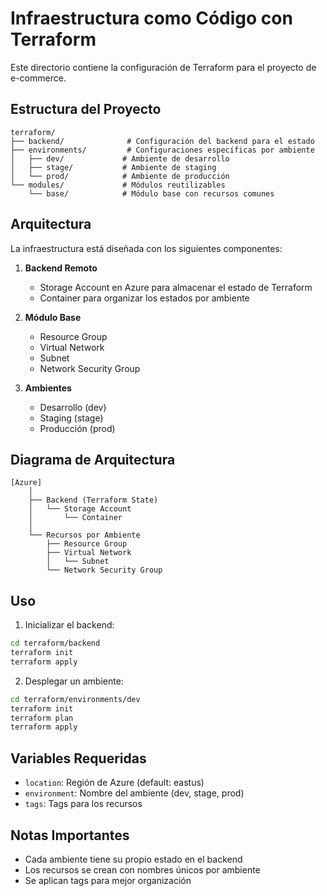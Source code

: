 # Infraestructura como Código con Terraform

Este directorio contiene la configuración de Terraform para el proyecto de e-commerce.

## Estructura del Proyecto

```
terraform/
├── backend/              # Configuración del backend para el estado
├── environments/         # Configuraciones específicas por ambiente
│   ├── dev/             # Ambiente de desarrollo
│   ├── stage/           # Ambiente de staging
│   └── prod/            # Ambiente de producción
└── modules/             # Módulos reutilizables
    └── base/            # Módulo base con recursos comunes
```

## Arquitectura

La infraestructura está diseñada con los siguientes componentes:

1. **Backend Remoto**
   - Storage Account en Azure para almacenar el estado de Terraform
   - Container para organizar los estados por ambiente

2. **Módulo Base**
   - Resource Group
   - Virtual Network
   - Subnet
   - Network Security Group

3. **Ambientes**
   - Desarrollo (dev)
   - Staging (stage)
   - Producción (prod)

## Diagrama de Arquitectura

```
[Azure]
    │
    ├── Backend (Terraform State)
    │   └── Storage Account
    │       └── Container
    │
    └── Recursos por Ambiente
        ├── Resource Group
        ├── Virtual Network
        │   └── Subnet
        └── Network Security Group
```

## Uso

1. Inicializar el backend:
```bash
cd terraform/backend
terraform init
terraform apply
```

2. Desplegar un ambiente:
```bash
cd terraform/environments/dev
terraform init
terraform plan
terraform apply
```

## Variables Requeridas

- `location`: Región de Azure (default: eastus)
- `environment`: Nombre del ambiente (dev, stage, prod)
- `tags`: Tags para los recursos

## Notas Importantes

- Cada ambiente tiene su propio estado en el backend
- Los recursos se crean con nombres únicos por ambiente
- Se aplican tags para mejor organización 